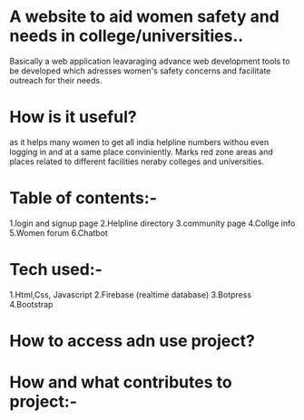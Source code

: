  # A website to aid women safety and needs in college/universities..
Basically a web application leavaraging advance web development tools to be developed which adresses women's safety concerns and 
facilitate outreach for their needs.
# How is it useful?
as it  helps many women to get all india helpline numbers withou even logging in and at a same place conviniently.
Marks red zone areas and places related to different facilities neraby colleges and universities.

# Table of contents:-
1.login and signup page
2.Helpline directory
3.community page
4.Collge info
5.Women forum
6.Chatbot

# Tech used:-
1.Html,Css, Javascript
2.Firebase (realtime database)
3.Botpress
4.Bootstrap

# How to access adn use project?


# How and what contributes to project:-




